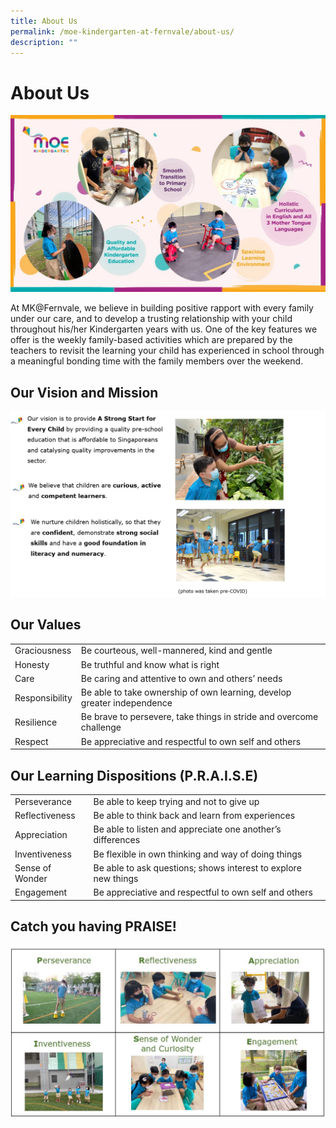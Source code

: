 ```yaml
---
title: About Us
permalink: /moe-kindergarten-at-fernvale/about-us/
description: ""
---
```

# About Us
![](/images/MOE%20Kindergarten%20@%20Fernvale/Picture1.jpg)

At MK@Fernvale, we believe in building positive rapport with every family under our care, and to develop a trusting relationship with your child throughout his/her Kindergarten years with us. One of the key features we offer is the weekly family-based activities which are prepared by the teachers to revisit the learning your child has experienced in school through a meaningful bonding time with the family members over the weekend.

## Our Vision and Mission

![](/images/MOE%20Kindergarten%20@%20Fernvale/PIC%208.png)

## Our Values

|                |                                                                          |
|----------------|--------------------------------------------------------------------------|
| Graciousness   |  Be courteous, well-mannered, kind and gentle                            |
| Honesty        |  Be truthful and know what is right                                      |
| Care           |  Be caring and attentive to own and others’ needs                        |
| Responsibility |  Be able to take ownership of own learning, develop greater independence |
| Resilience     |  Be brave to persevere, take things in stride and overcome challenge     |
| Respect        |  Be appreciative and respectful to own self and others                   |

## Our Learning Dispositions (P.R.A.I.S.E)

|                 |                                                                |
|-----------------|----------------------------------------------------------------|
| Perseverance    | Be able to keep trying and not to give up                      |
| Reflectiveness  | Be able to think back and learn from experiences               |
| Appreciation    | Be able to listen and appreciate one another’s differences     |
| Inventiveness   | Be flexible in own thinking and way of doing things            |
| Sense of Wonder | Be able to ask questions; shows interest to explore new things |
| Engagement      | Be appreciative and respectful to own self and others          |

## Catch you having PRAISE!

![](/images/MOE%20Kindergarten%20@%20Fernvale/phase.jpg)